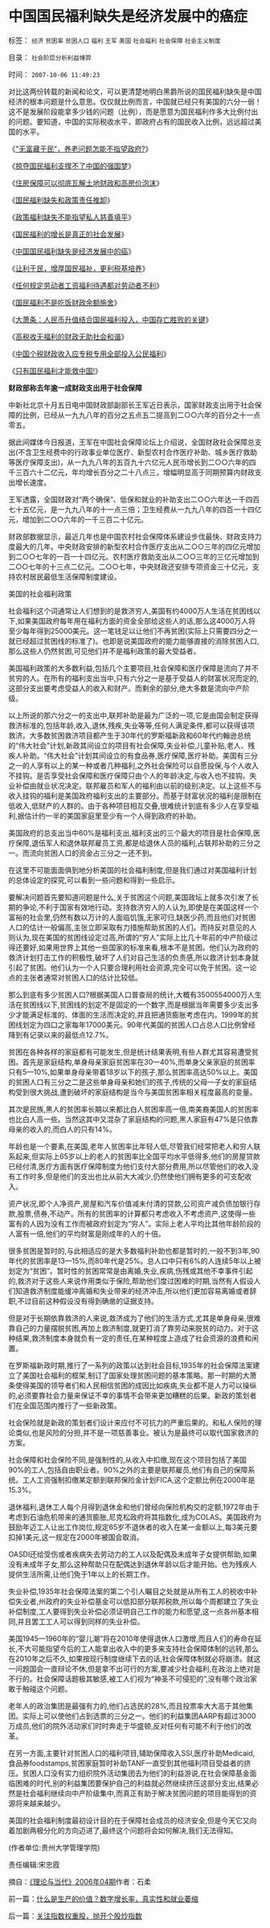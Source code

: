 # 中国国民福利缺失是经济发展中的癌症

标签： `经济` `贫困率` `贫困人口` `福利` `王军` `美国` `社会福利` `社会保障` `社会主义制度` 

目录： `社会阶层分析利益博羿`

时间： `2007-10-06 11:49:23`

对比这两份转载的新闻和论文，可以更清楚地明白黑爵所说的国民福利缺失是中国经济的根本问题是什么意思。仅仅就比例而言，中国就已经只有美国的六分一弱！这不是发展阶段能拿多少钱的问题（比例），而是愿意为国民福利作多大比例付出的问题。要知道，中国的实际税收水平，即政府占有的国民收入比例，远远超过美国的水平。

《["无富藏于民"，养老问题怎能不指望政府?](../../../2007/9/13/孙武：藏富于民者富国强兵.md)》

《[掠夺国民福利支撑不了中国的强国梦](../../../2007/10/5/掠夺国民福利支撑不了中国的强国梦.md)》

《[住房保障可以彻底瓦解土地财政和高房价泡沫](../../../2007/10/5/远离经适房：租赁补贴和廉租房瓦解房地产泡沫.md)》

《[国民福利缺失和政策责任推卸](../../../2007/10/5/再谈国民福利缺失和政策责任推卸.md)》

《[政策福利缺失不能指望私人慈善填平](../../../2007/10/5/慈善捐款不是富人义务，政策福利缺失不能指望私人慈善.md)》

《[国民福利的增长是真正的社会发展](../../../2007/10/6/什么是生产的价值？数字增长率，真实性和就业萎缩.md)》

《[中国国民福利缺失是经济发展中的癌](../../../2007/10/6/中国国民福利缺失是经济发展中的癌症.md)》

《[让利于民，增厚国民福祉，更利税基培养](../../../2007/10/27/让利于民，增厚国民福祉，更利税基培养.md)》

《[任何规定劳动者工资福利待遇都对劳动者不利](../../../2007/11/15/任何规定劳动者工资福利待遇都对劳动者不利.md)》

《[国民福利不是吃饭财政余额施舍](../../../2007/11/15/国民福利不是吃饭财政余额施舍.md)》

《[大萧条：人民币升值结合国民福利投入，中国存亡胜败的关键](../../../2007/11/25/人民币升值结合国民福利投入，中国存亡胜败的关键.md)》

《[高税收无福利的财政无助社会和谐](../../../2007/12/23/冗员吃饭财政拖累：高税收无福利无助社会和谐.md)》

《[中国个税财政收入应专税专用全部投入公民福利](../../../2007/12/24/中国个税财政收入应专税专用全部投入公民社会保障.md)》

《[只有国民福利才能救中国!](../../../2008/7/12/价值守恒定律：只有市场经济才能救中国!.md)》

**财政部称去年逾一成财政支出用于社会保障**

中新社北京十月五日电中国财政部副部长王军近日表示，国家财政支出用于社会保障的比例，已经从一九九八年的百分之五点五二提高到二○○六年的百分之十一点零五。

据此间媒体今日报道，王军在中国社会保障论坛上介绍说，全国财政社会保障总支出(不含卫生经费中的行政事业单位医疗、新型农村合作医疗补助、城乡医疗救助等医疗保障支出)，从一九九八年的五百九十六亿元人民币增长到二○○六年的四千三百六十二亿元，年均增长百分之二十八点三，增幅明显高于同期预算内财政支出增长速度。

王军透露，全国财政对“两个确保”、低保和就业的补助支出二○○六年达一千四百七十五亿元，是一九九八年的十一点三倍；卫生经费从一九九八年的四百一十四亿元，增加到二○○六年的一千三百二十亿元。

财政部数据显示，最近几年也是中国农村社会保障体系建设步伐最快、财政支持力度最大的几年。中央财政安排的新型农村合作医疗支出从二○○三年的四亿元增加到二○○七年的一百一十四亿元。农村医疗救助支出从二○○三年的三亿元增加到二○○七年的十三点二亿元。二○○七年，中央财政还安排专项资金三十亿元，支持农村居民最低生活保障制度建设。

美国的社会福利政策

社会福利这个词通常让人们想到的是救济穷人,美国有约4000万人生活在贫困线以下,如果美国政府每年用在福利方面的资金全部给这些人的话,那么这4000万人将至少每年得到25000美元。这一笔钱足以让他们不再贫困(实际上只需要四分之一就已经超过贫困线的标准了)。也即是说美国政府的能力能够直接的消除贫困人口,那么这些人仍然贫困,可见他们并不是福利政策的最大受益者。

美国福利政策的大多数利益,包括几个主要项目,社会保障和医疗保障是流向了并不贫穷的人。在所有的福利支出当中,只有六分之一是基于受益人的财富状况而定的,这部分支出要考虑受益人的收入和财产。而剩余的部分,绝大多数是流向中产阶级。

以上所说的那六分之一的支出中,联邦补助是最为广泛的一项,它是由国会制定获得救济标准的,包括年龄,收入,退休,残疾,失业等等,任何人满足条件,都可以获得该项救济。大多数贫困救济项目都产生于30年代的罗斯福新政和60年代约翰逊总统的“伟大社会”计划,新政其间设立的项目有社会保障,失业补偿,儿童补贴,老人、残疾人补助。“伟大社会”计划其间设立的有食品券,医疗保障,医疗补助。美国有三分之一的人享有以上的某一种或者几种福利,之外社会保险可以自愿投保,与个人收入不挂钩。是否享受社会保障和医疗保障只由个人的年龄决定,与收入也不挂钩。失业补偿由就业状况决定。联邦雇员和军人的福利由以前的级别决定。以上这些不与收入挂钩的福利是美国政府福利支出的主要部分。而基于财富状况的福利是限制在低收入,低财产的人群的。由于各种项目相互交叠,很难统计到底有多少人在享受福利,据估计约一半的美国家庭里至少有一个人得到政府的补助。

美国政府的总支出当中60%是福利支出,福利支出的三个最大的项目是社会保障,医疗保障,退伍军人和退休联邦雇员工资,都是给退休人员的福利,占联邦补助的三分之一。而流向贫困人口的资金占三分之一还不到。

在这里不可能面面俱到地分析美国的社会福利制度,但是我们通过对美国福利计划的总体设定的探究,可以看到一些问题和得到一些启示。

要解决问题首先要知道问题是什么,关于贫困这个问题,美国政坛上就多次引发了长期的争论,不利于国家有效地行动。支持救济穷人的人认为,即使是在美国这样一个富裕的社会里,仍然有数以万计的人面临饥饿,无家可归,缺医少药,而且他们对贫困人口的估计一般偏高,主张立即采取有力措施帮助贫困的人们。而持反对意见的人则认为,现在美国的贫困线设定过高,所谓的“穷人”实际上比几十年前的中产阶级过得还要好,如果用世界上其他一些国家的标准来看,根本不是贫困。他们认为政府的救济计划打击工作的积极性,破坏了人们对自己生活的负责感,所以救济计划本身就引起了贫困。他们认为一个人只要合理利用社会资源,完全可以免于贫困。这一论点的主张者通常对贫困人口的估计比较低。

那么到底有多少贫困人口?根据美国人口普查局的统计,大概有3500554000万人生活在贫困线以下,贫困线的划定不是固定的一个数字,而是根据当年需要多少支出多少才能满足标准的、体面的生活而决定的,并且把通货膨胀考虑在内。1999年的贫困线划定为四口之家每年17000美元。90年代美国的贫困人口占总人口比例曾经降到有记录以来的最低点12.7%。

贫困在各种各样的家庭都有可能发生,但是统计结果表明,有些人群尤其容易遭受贫困。首先是家庭结构,单身母亲家庭贫困率在30—40%,而单身父亲家庭的贫困率只有5—10%,如果单身母亲带着18岁以下的孩子,那么贫困率高达50%以上。美国的贫困人口有三分之二是这些单身母亲和她们的孩子,传统的父母一子女的家庭结构受到很大挑战,遭到破坏的家庭结构是当今与美国贫困率相关程度最高的变量。

其次是民族,黑人的贫困率长期以来都比白人贫困率高一倍,南美裔美国人的贫困率也比白人高一些。当然这其中又混杂了家庭结构的问题,黑人家庭有47%是只依靠母亲的收入的,而白人的只有14%。

年龄也是一个要素,在美国,老年人贫困率比年轻人低,尽管我们经常把老人和穷人联系起来,但实际上65岁以上的老人的贫困率比全国平均水平低得多,他们的房屋贷款已经付清,医疗方面有医疗保障制度为他们支付大部分费用,所以尽管他们的收入没有工作时多,但是他们的支出也比从前大大减少,仍然使他们拥有更多的可支配收入。

资产状况,即个人净资产,房屋和汽车价值减未付清的贷款,公司资产减负债加银行存款,股票,债券,不动产。所有的贫困率的计算都只考虑收入不考虑资产,这使得一些富有的人因为没有工作而被政府划定为“穷人”。实际上老人平均比其他年龄阶段的人富有一倍,他们的平均财富是刚成年的人的十倍。

很多贫困是暂时的,与此相适应的是大多数福利补助也都是暂时的,一般不到3年,90年代的贫困率是13—15%,而80年代是25%。总人口中只有6%的人连续5年以上被划定为“贫困”。暂时性的贫困常常是由离婚,失业,疾病,伤残或其他不幸事件引起的,救济对于这些人来说作用类似于保险,帮助他们度过困难的时期,当然有人假设人们知道救济制度能缓冲离婚和失业带来的经济冲击,所以他们更加容易离婚或者辞职,不过目前这种假设没有得到确凿的证据支持。

但是对于长期依靠救济的人来说,救济成为了他们的生活方式,尤其是单身母亲,很难靠自己的力量摆脱贫困,再加上救济制度,就更打消了靠劳动来脱贫的动力。对于这种结果,救济制度本身就负有一定的责任,在某种程度上造成了社会资源的浪费和闲置。

在罗斯福新政时期,推行了一系列的政策以达到社会目标,1935年的社会保障法案建立了美国社会福利的框架,制订了国家处理贫困问题的基本策略。那一时期的大萧条使得美国的领导者们和人民相信贫困的成因比如疾病,失业都不是人力可以操纵的,必须要靠社会力量来保证不幸的事情不会带来更加糟糕的后果。新政的策划者们在全国范围内推行了一些新政策。

社会保险就是新政的策划者们设计来应付不可抗力的严重后果的。和私人保险的理论类似,也是风险的分担,并不是一项慈善事业。被认为是最终可以取代国家救济的方案。

社会保障和社会保险不同,是强制性的,从收入中扣缴,现在这个项目包括了美国90%的工人,包括自由职业者。90%之外的主要是联邦雇员,他们有自己的保障系统。工人工资强制扣缴某定额到联邦保险金计划FICA,这个定额比例在2000年是15.3%。

退休福利,退休工人每个月得到退休金和他们曾经向保险机构交的定额,1972年由于考虑到石油危机带来的通货膨胀,尼克松政府将其指数化,成为COLAS。美国政府为鼓励年迈工人让出工作岗位,规定65岁不退休者的收入在某一金额以上,每3美元要扣掉1美元,这一规定在2000年被国会取消。

OASDI还给受伤或者疾病失去劳动力的工人以及配偶及未成年子女提供帮助,如果没有未成年子女,那么这种帮助只在配偶达到退休年龄以后才能开始。也为残疾人提供生活所需,让他们免于1年以上的长期工作。

失业补偿,1935年社会保障法案的第二个引人瞩目之处就是从所有工人的税收中补偿失业者,州政府的失业补偿基金可以低扣部分联邦税款,所以每个周都建立了失业补偿制度,工人要得到失业补偿必须证明自己工作的能力和愿望,这一点各州基本相同,并且罢工工人可以得到同样的失业补偿。

美国1945—1960年的“婴儿潮”将在2010年使得退休人口激增,而且人们的寿命在延长,不大可能指望今后的工人能拿出收入中的更多来支持社会保障体制的远转,那么在2010年之后不久,如果按现行制度继续下去的话,社会保障体制就必将崩溃。就这一问题国会一直辩论不休,但是拿不出可行的方案,要减少社会福利,在政治上绝对是不行的。社会保障话题极其敏感,被工人们视为“神圣不可侵犯的”,没有哪个政治家敢于触碰这个问题。

老年人的政治集团是最强有力的,他们占选民的28%,而且投票率大大高于其他集团。实际上可以使他们占到选票的三分之一。他们的利益集团AARP有超过3000万成员,他们的院外活动家们时时奔走于华盛顿,反对任何有可能不利于他们的改革。

在另一方面,主要针对贫困人口的福利项目,辅助保障收入SSI,医疗补助Medicaid,食品券foodstamps,贫困家庭暂时补助TANF一直受到其他福利项目受益者的挤压。贫困人口没有实力组织院外活动集团去为他们的利益游说,在社会保障基金面临困难的时代,别的利益集团要保护自己的利益就必然继续挤压这部分支出,结果必然是社会福利继续向中产阶级集中,而真正有助于解决贫困问题的项目能得到的资源将来越来越少。

美国的社会福利制度最初设计目的在于保障社会成员的经济安全,但是今天它又向着加剧两极分化的方向迈进了,最终这个问题将会如何解决,我们无法得知。

(作者单位:贵州大学管理学院)

责任编辑:宋忠霞

摘自：[《理论与当代》2006年04期](http://qkzz.net/list/CN52-1072/2006/04/)作者：石柔



前一篇：[什么是生产的价值？数字增长率，真实性和就业萎缩](../../../2007/10/6/什么是生产的价值？数字增长率，真实性和就业萎缩.md)

后一篇：[关注指数权重股，抛开个股炒指数](../../../2007/10/6/关注指数权重股，抛开个股炒指数.md)